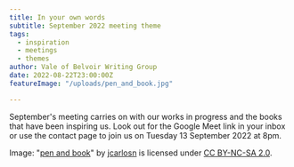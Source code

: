 ```yaml
---
title: In your own words
subtitle: September 2022 meeting theme
tags:
  - inspiration
  - meetings
  - themes
author: Vale of Belvoir Writing Group
date: 2022-08-22T23:00:00Z
featureImage: "/uploads/pen_and_book.jpg"

---
```

September's meeting carries on with our works in progress and the books that have been inspiring us. Look out for the Google Meet link in your inbox or use the contact page to join us on Tuesday 13 September 2022 at 8pm.

Image: "[pen and book](https://www.flickr.com/photos/24085128@N02/3709839478)" by [jcarlosn](https://www.flickr.com/photos/24085128@N02) is licensed under [CC BY-NC-SA 2.0](https://creativecommons.org/licenses/by-nc-sa/2.0/?ref=openverse).
